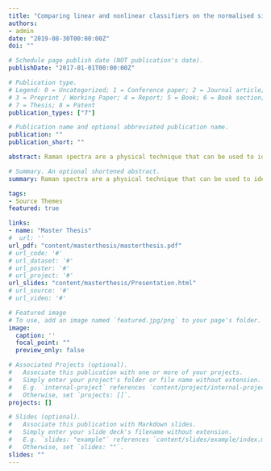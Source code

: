 ```yaml
---
title: "Comparing linear and nonlinear classifiers on the normalised single-cell Raman spectra of a strain of Chlorella and a strain of Rhodobacter."
authors:
- admin
date: "2019-08-30T00:00:00Z"
doi: ""

# Schedule page publish date (NOT publication's date).
publishDate: "2017-01-01T00:00:00Z"

# Publication type.
# Legend: 0 = Uncategorized; 1 = Conference paper; 2 = Journal article;
# 3 = Preprint / Working Paper; 4 = Report; 5 = Book; 6 = Book section;
# 7 = Thesis; 8 = Patent
publication_types: ["7"]

# Publication name and optional abbreviated publication name.
publication: ""
publication_short: ""

abstract: Raman spectra are a physical technique that can be used to identify the metabolic state of bacteria in real-time and, therefore, be incorporated in industrial processes. For this reason, it is crucial to ﬁnd an adequate analysis that allows for fast and accurate predictions. In this dissertation, we compared linear to nonlinear algorithms for this task while establishing a protocol to train the best-performing classifiers. Upon comparing Regularized Logistic regression with and without a PCA pre-processing step, Support Vector Machines with diﬀerent kernels, and Random Forest, on two diﬀerent Raman spectroscopy data sets, we were able to show that the linear strategy outperformed the nonlinear one on both data sets, amongst the considered algorithms. In one data set, regularized Logistic Regression and SVM with the Linear kernel were the best-performing classifiers, achieving a 96.6% out-of-sample Kappa; on the other data set, Logistic Regression was able to achieve the best performance of 90.2% thanks to a PCA pre-processing step. After repeating the analysis on a subset of the variables, selected for their importance, we saw a global improvement of all algorithms but the top-performing.

# Summary. An optional shortened abstract.
summary: Raman spectra are a physical technique that can be used to identify the metabolic state of bacteria in real-time and, therefore, be incorporated in industrial processes. For this reason, it is crucial to ﬁnd an adequate analysis that allows for fast and accurate predictions. In this dissertation, we compared linear to nonlinear algorithms for this task while establishing a protocol to train the best-performing classifiers.

tags:
- Source Themes
featured: true

links:
- name: "Master Thesis"
#  url: ''
url_pdf: "content/masterthesis/masterthesis.pdf"
# url_code: '#'
# url_dataset: '#'
# url_poster: '#'
# url_project: '#'
url_slides: "content/masterthesis/Presentation.html"
# url_source: '#'
# url_video: '#'

# Featured image
# To use, add an image named `featured.jpg/png` to your page's folder. 
image:
  caption: ''
  focal_point: ""
  preview_only: false

# Associated Projects (optional).
#   Associate this publication with one or more of your projects.
#   Simply enter your project's folder or file name without extension.
#   E.g. `internal-project` references `content/project/internal-project/index.md`.
#   Otherwise, set `projects: []`.
projects: []

# Slides (optional).
#   Associate this publication with Markdown slides.
#   Simply enter your slide deck's filename without extension.
#   E.g. `slides: "example"` references `content/slides/example/index.md`.
#   Otherwise, set `slides: ""`.
slides: ""
---
```

